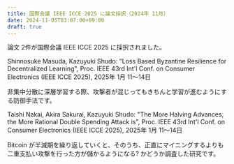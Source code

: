 ```yaml
---
title: 国際会議 IEEE ICCE 2025 に論文採択（2024年 11月）
date: 2024-11-05T03:07:00+09:00
draft: true
---
```

論文 2件が国際会議 IEEE ICCE 2025 に採択されました。

Shinnosuke Masuda, Kazuyuki Shudo:
"Loss Based Byzantine Resilience for Decentralized Learning",
Proc. IEEE 43rd Int'l Conf. on Consumer Electronics (IEEE ICCE 2025),
2025年 1月 11〜14日

非集中分散に深層学習する際、攻撃者が混じってもきちんと学習が進むようにする防御手法です。

Taishi Nakai, Akira Sakurai, Kazuyuki Shudo:
"The More Halving Advances, the More Rational Double Spending Attack is",
Proc. IEEE 43rd Int'l Conf. on Consumer Electronics (IEEE ICCE 2025),
2025年 1月 11〜14日

Bitcoin が半減期を繰り返していくと、そのうち、正直にマイニングするよりも二重支払い攻撃を行った方が儲かるようになる? かどうか調査した研究です。
